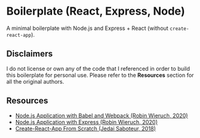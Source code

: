 # Boilerplate (React, Express, Node)

A minimal boilerplate with Node.js and Express + React (without `create-react-app`). 

## Disclaimers
I do not license or own any of the code that I referenced in order to build this boilerplate for personal use. Please refer to the __Resources__ section for all the original authors.

## Resources
- [Node.js Application with Babel and Webpack (Robin Wieruch, 2020)](https://www.robinwieruch.de/minimal-node-js-babel-setup)
- [Node.js Application with Express (Robin Wieruch, 2020)](https://www.robinwieruch.de/node-js-express-tutorial)
- [Create-React-App From Scratch (Jedai Saboteur, 2018)](https://blog.usejournal.com/creating-a-react-app-from-scratch-f3c693b84658)
